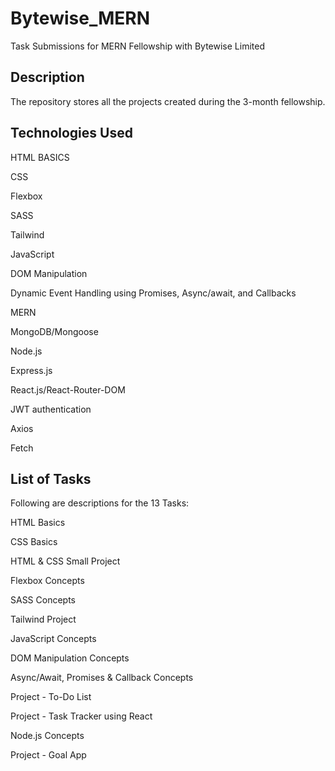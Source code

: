 # Bytewise_MERN

Task Submissions for MERN Fellowship with Bytewise Limited

## Description

The repository stores all the projects created during the 3-month fellowship.

## Technologies Used

HTML BASICS

CSS

Flexbox

SASS

Tailwind

JavaScript

DOM Manipulation

Dynamic Event Handling using Promises, Async/await, and Callbacks

MERN

MongoDB/Mongoose

Node.js

Express.js

React.js/React-Router-DOM

JWT authentication

Axios

Fetch

## List of Tasks
Following are descriptions for the 13 Tasks:

HTML Basics

CSS Basics

HTML & CSS Small Project

Flexbox Concepts

SASS Concepts

Tailwind Project

JavaScript Concepts

DOM Manipulation Concepts

Async/Await, Promises & Callback Concepts

Project - To-Do List

Project - Task Tracker using React

Node.js Concepts

Project - Goal App
